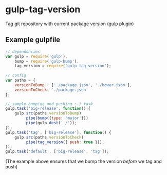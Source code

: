 gulp-tag-version
================

Tag git repository with current package version (gulp plugin)

Example gulpfile
----------------

```js
// dependencies
var gulp = require('gulp'),
    bump = require('gulp-bump'),
    tag_version = require('gulp-tag-version');
    
// config
var paths = {
    versionToBump : ['./package.json', './bower.json'],
    versionToCheck: './package.json'
};

// sample bumping and pushing :-) task
gulp.task('big-release', function() {
    gulp.src(paths.versionToBump)
        .pipe(bump({type: 'major'}))
        .pipe(gulp.dest('./'));
});
gulp.task('tag', ['big-release'], function() {
    gulp.src(paths.versionToCheck)
        .pipe(tag_version({ push: true }));
});
gulp.task('default', ['big-release', 'tag']);
```

(The example above ensures that we bump the version *before* we tag and push)
